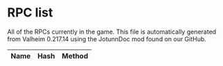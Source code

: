 # RPC list
All of the RPCs currently in the game.
This file is automatically generated from Valheim 0.217.14 using the JotunnDoc mod found on our GitHub.

|Name |Hash |Method |
|---|---|---|
